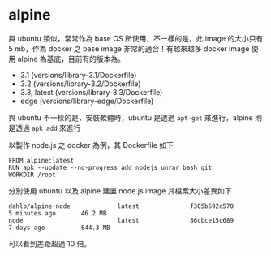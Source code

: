 alpine
======

與 ubuntu 類似，常常作為 base OS 所使用，不一樣的是，此 image 的大小只有 5 mb，作為 docker 之 base image 非常的適合！有越來越多 docker image 使用 alpine 為基底，目前有的版本為。

-	3.1 (versions/library-3.1/Dockerfile)
-	3.2 (versions/library-3.2/Dockerfile)
-	3.3, latest (versions/library-3.3/Dockerfile)
-	edge (versions/library-edge/Dockerfile)

與 ubuntu 不一樣的是，安裝軟體時，ubuntu 是透過 `apt-get` 來進行，alpine 則是透過 `apk add` 來進行

以製作 node.js 之 docker 為例，其 Dockerfile 如下

```
FROM alpine:latest
RUN apk --update --no-progress add nodejs unrar bash git
WORKDIR /root
```

分別使用 ubuntu 以及 alpine 建置 node.js image 其檔案大小差異如下

```
dahlb/alpine-node             latest              f305b592c570        5 minutes ago       46.2 MB
node                          latest              86cbce15c689        7 days ago          644.3 MB
```

可以看到差距超過 10 倍。
